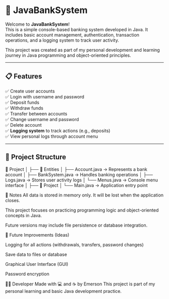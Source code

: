 # 🏦 JavaBankSystem

Welcome to **JavaBankSystem**!  
This is a simple console-based banking system developed in Java. It includes basic account management, authentication, transaction operations, and a logging system to track user activity.

This project was created as part of my personal development and learning journey in Java programming and object-oriented principles.

---

## 📋 Features

✅ Create user accounts  
✅ Login with username and password  
✅ Deposit funds  
✅ Withdraw funds  
✅ Transfer between accounts  
✅ Change username and password  
✅ Delete account  
✅ **Logging system** to track actions (e.g., deposits)  
✅ View personal logs through account menu  

---

## 🧱 Project Structure

📁 Project │ ├── 📁 Entities │ ├── Account.java → Represents a bank account │ ├── BankSystem.java → Handles banking operations │ ├── Logs.java → Stores user activity logs │ └── Menus.java → Console menu interface │ ├── 📁 Project │ └── Main.java → Application entry point

📌 Notes
All data is stored in memory only. It will be lost when the application closes.

This project focuses on practicing programming logic and object-oriented concepts in Java.

Future versions may include file persistence or database integration.

🚀 Future Improvements (Ideas)

 Logging for all actions (withdrawals, transfers, password changes)

 Save data to files or database

 Graphical User Interface (GUI)

 Password encryption

🧑‍💻 Developer
Made with 💻 and ☕ by Emerson
This project is part of my personal learning and basic Java development practice.
